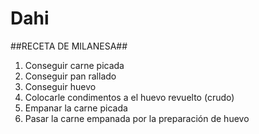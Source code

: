 # Dahi
##RECETA DE MILANESA##

1. Conseguir carne picada
2. Conseguir pan rallado
3. Conseguir huevo
4. Colocarle condimentos a el huevo revuelto (crudo)
5. Empanar la carne picada
6. Pasar la carne empanada por la preparación de huevo
